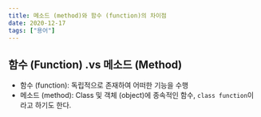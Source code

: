 ```yaml
---
title: 메소드 (method)와 함수 (function)의 차이점
date: 2020-12-17
tags: ["용어"]
---
```



## 함수 (Function) .vs 메소드 (Method)

- 함수 (function): 독립적으로 존재하여 어떠한 기능을 수행
- 메소드 (method): Class 및 객체 (object)에 종속적인 함수, `class function`이라고 하기도 한다.

